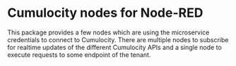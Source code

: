 # Cumulocity nodes for Node-RED

This package provides a few nodes which are using the microservice credentials to connect to Cumulocity.
There are multiple nodes to subscribe for realtime updates of the different Cumulocity APIs and a single node to execute requests to some endpoint of the tenant.

